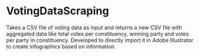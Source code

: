 # VotingDataScraping
Takes a CSV file of voting data as input and returns a new CSV file with aggregated data like total votes per constituency, winning party and votes per party in constituency.
Developed to directly import it in Adobe Illustrator to create infographics based on information. 
